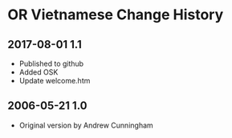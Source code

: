 # OR Vietnamese Change History

## 2017-08-01 1.1
* Published to github
* Added OSK
* Update welcome.htm

## 2006-05-21 1.0
* Original version by Andrew Cunningham


